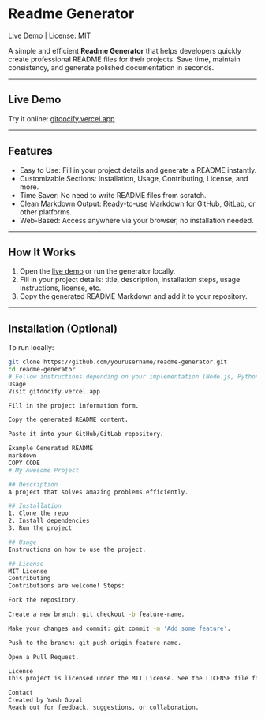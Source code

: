 # Readme Generator

[Live Demo](https://gitdocify.vercel.app) | [License: MIT](LICENSE)

A simple and efficient **Readme Generator** that helps developers quickly create professional README files for their projects. Save time, maintain consistency, and generate polished documentation in seconds.

---

## Live Demo

Try it online: [gitdocify.vercel.app](https://gitdocify.vercel.app)

---

## Features

- Easy to Use: Fill in your project details and generate a README instantly.
- Customizable Sections: Installation, Usage, Contributing, License, and more.
- Time Saver: No need to write README files from scratch.
- Clean Markdown Output: Ready-to-use Markdown for GitHub, GitLab, or other platforms.
- Web-Based: Access anywhere via your browser, no installation needed.

---

## How It Works

1. Open the [live demo](https://gitdocify.vercel.app) or run the generator locally.  
2. Fill in your project details: title, description, installation steps, usage instructions, license, etc.  
3. Copy the generated README Markdown and add it to your repository.

---

## Installation (Optional)

To run locally:

```bash
git clone https://github.com/yourusername/readme-generator.git
cd readme-generator
# Follow instructions depending on your implementation (Node.js, Python, etc.)
Usage
Visit gitdocify.vercel.app

Fill in the project information form.

Copy the generated README content.

Paste it into your GitHub/GitLab repository.

Example Generated README
markdown
COPY CODE
# My Awesome Project

## Description
A project that solves amazing problems efficiently.

## Installation
1. Clone the repo
2. Install dependencies
3. Run the project

## Usage
Instructions on how to use the project.

## License
MIT License
Contributing
Contributions are welcome! Steps:

Fork the repository.

Create a new branch: git checkout -b feature-name.

Make your changes and commit: git commit -m 'Add some feature'.

Push to the branch: git push origin feature-name.

Open a Pull Request.

License
This project is licensed under the MIT License. See the LICENSE file for details.

Contact
Created by Yash Goyal
Reach out for feedback, suggestions, or collaboration.
